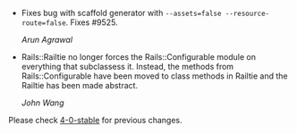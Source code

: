 *   Fixes bug with scaffold generator with `--assets=false --resource-route=false`.
    Fixes #9525.

    *Arun Agrawal*

*   Rails::Railtie no longer forces the Rails::Configurable module on everything
    that subclassess it. Instead, the methods from Rails::Configurable have been
    moved to class methods in Railtie and the Railtie has been made abstract.

    *John Wang*

Please check [4-0-stable](https://github.com/rails/rails/blob/4-0-stable/railties/CHANGELOG.md) for previous changes.
